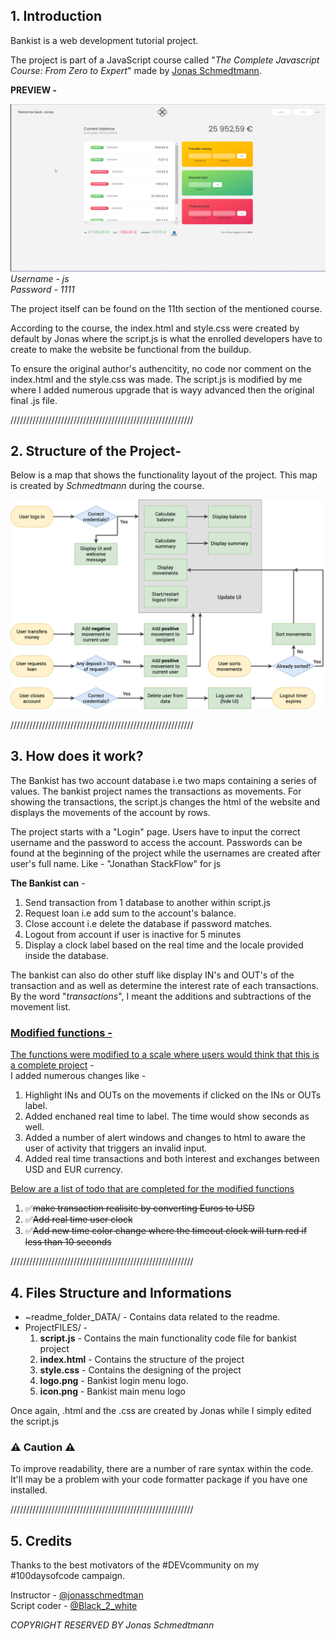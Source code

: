 ## 1. Introduction

Bankist is a web development tutorial project.

The project is part of a JavaScript course called "*The  Complete Javascript Course: From Zero to Expert*" made by [Jonas Schmedtmann](https://www.udemy.com/user/jonasschmedtmann/).

<b>PREVIEW - </b>

![image](https://github.com/Code-Blender-7/Learning-JavaScript/blob/main/Tutorial%20Project%20-%20Bankist/Images%20for%20readme/FD5EbwBALA.png)
<i>Username - js</i> \
<i>Password - 1111</i>


The project itself can be found on the 11th section of the mentioned course.

According to the course, the index.html and style.css were created by default by Jonas where the script.js is what the enrolled developers have to create to make the website be functional from the buildup. 

To ensure the original author's authencitity, no code nor comment on the index.html and the style.css was made. The script.js is modified by me where I added numerous upgrade that is wayy advanced then the original final .js file. 

//////////////////////////////////////////////////////////

## 2. Structure of the Project-
Below is a map that shows the functionality layout of the project. This map is created by *Schmedtmann*  during the course. 

![Map layout](https://github.com/Code-Blender-7/Learning-JavaScript/blob/main/Tutorial%20Project%20-%20Bankist/Images%20for%20readme/Bankist-flowchart.png)

//////////////////////////////////////////////////////////

## 3. How does it work?
The Bankist has two account database i.e two maps containing a series of values. The bankist project names the transactions as movements. For showing the transactions, the script.js changes the html of the website and displays the movements of the account by rows. 

The project starts with a "Login" page. Users have to input the correct username and the password to access the account. 
Passwords can be found at the beginning of the project while the usernames are created after user's full name.
Like - 
"Jonathan StackFlow" for js
</br>

<b>The Bankist can</b> - 
1. Send transaction from 1 database to another within script.js
2. Request loan i.e add sum to the account's balance.
3. Close account i.e delete the database if password matches.
4. Logout from account if user is inactive for 5 minutes
5. Display a clock label based on the real time and the locale provided inside the database. 
 
The bankist can also do other stuff like display IN's and OUT's of the transaction and as well as determine the interest rate of each transactions. 
By the word "*transactions*", I meant the additions and subtractions of the movement list. 

### <u>Modified functions -</u>
<u>The functions were modified to a scale where users would think that this is a complete project</u> -  
I added numerous changes like - 
1. Highlight INs and OUTs on the movements if clicked on the INs or OUTs label.
2. Added enchaned real time to label. The time would show seconds as well. 
3. Added a number of alert windows and changes to html to aware the user of activity that triggers an invalid input.
4. Added real time transactions and both interest and exchanges between USD and EUR currency.

<u>Below are a list of todo that are completed for the modified functions</u>

1. ✅<s>make transaction realisitc by converting Euros to USD </s>
2. ✅<s>Add real time user clock </s> 
3. ✅<s>Add new time color change where the timeout clock will turn red if less than 10 seconds</s> 

//////////////////////////////////////////////////////////

## 4. Files Structure and Informations

 - ~readme_folder_DATA/ - Contains data related to the readme.
 - ProjectFILES/ -
	1. **script.js** - Contains the main functionality code file for bankist project
	2. **index.html** - Contains the structure of the project
	3. **style.css** - Contains the designing of the project
	4. **logo.png** - Bankist login menu logo.
	5. **icon.png** - Bankist main menu logo

Once again, .html and the .css are created by Jonas while I simply edited the script.js

### ⚠ Caution ⚠
To improve readability, there are a number of rare syntax within the code. It'll may be a problem with your code formatter package if you have one installed. 

//////////////////////////////////////////////////////////
  
## 5. Credits
Thanks to the best motivators of the #DEVcommunity on my #100daysofcode campaign. 

Instructor - [@jonasschmedtman](https://twitter.com/jonasschmedtman) </br>
Script coder - [@Black_2_white](https://twitter.com/Black_2_white)


_COPYRIGHT RESERVED BY Jonas Schmedtmann_
